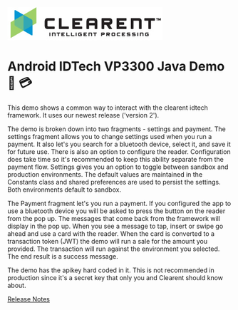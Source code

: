![Screenshot](docs/clearent_logo.jpg)

# Android IDTech VP3300 Java Demo :iphone: :credit_card:

This demo shows a common way to interact with the clearent idtech framework. It uses our newest release ('version 2').

The demo is broken down into two fragments - settings and payment. The settings fragment allows you to change settings used when you run a payment.
It also let's you search for a bluetooth device, select it, and save it for future use. There is also an option to configure the reader. Configuration does
take time so it's recommended to keep this ability separate from the payment flow. Settings gives you an option to toggle between sandbox and production environments.
The default values are maintained in the Constants class and shared preferences are used to persist the settings. Both environments default to sandbox.

The Payment fragment let's you run a payment. If you configured the app to use a bluetooth device you will be asked to press the button on the reader from the pop up. The messages
that come back from the framework will display in the pop up. When you see a message to tap, insert or swipe go ahead and use a card with the reader.
When the card is converted to a transaction token (JWT) the demo will run a sale for the amount you provided. The transaction will run against the environment you selected. The end result is a success message.

The demo has the apikey hard coded in it. This is not recommended in production since it's a secret key that only you and Clearent should know about.


[Release Notes](docs/RELEASE_NOTES.md)

